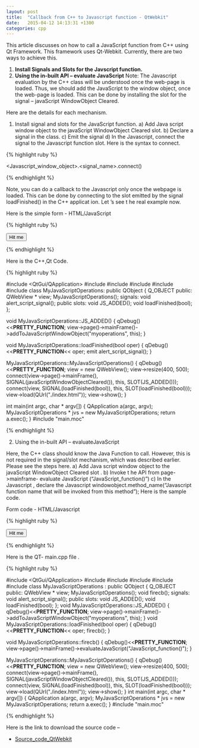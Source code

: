 ```yaml
---
layout: post
title:  "Callback from C++ to Javascript function - QtWebkit"
date:   2015-04-12 14:13:31 +1300
categories: cpp
---
```

This article discusses on how to call a JavaScript function from C++ using
Qt Framework. This framework uses Qt-Webkit. Currently, there are two ways
to achieve this.

1. **Install Signals and Slots for the Javscript function.**
2. **Using the in-built API – evaluate JavaScript**
Note: The Javascript evaluation by the C++ class will be understood once the
web-page is loaded. Thus, we should add the JavaScript to the window
object, once the web-page is loaded. This can be done by installing the slot
for the signal – javaScript WindowObject Cleared.

Here are the details for each mechanism.

1. Install signal and slots for the JavaScript function.
a) Add Java script window object to the javaScript WindowObject Cleared slot.
b) Declare a signal in the class.
c) Emit the signal
d) In the Javascript, connect the signal to the Javascript function slot.
Here is the syntax to connect.


{% highlight ruby %}

<Javascript_window_object>.<signal_name>.connect(<Javascript function name>)

{% endhighlight %}

Note, you can do a callback to the Javascript only once the webpage is
loaded. This can be done by connecting to the slot emitted by the signal
loadFinished() in the C++ applicat ion.
Let ’s see t he real example now.

Here is the simple form - HTML/JavaScript

{% highlight ruby %}

<html>
<head>
<script>
function alert_click()
{
  alert("you clicked");
}
function JavaScript_function()
{
  alert("Hello");
}
myoperations.alert_script_signal.connect(JavaScript_function);
</script>
</head>
<body>
<form name="myform">
<input type="button" value="Hit me" onclick="alert_click()">
</form>
</body>
</html>

{% endhighlight %}

Here is the C++,Qt Code.

{% highlight ruby %}

#include <QtGui/QApplication>
#include <QApplication>
#include <QDebug>
#include <QWebFrame>
#include <QWebPage>
#include <QWebView>
class MyJavaScriptOperations: public QObject
{
  Q_OBJECT
  public:
        QWebView * view;
        MyJavaScriptOperations();
  signals:
        void alert_script_signal();
        public slots:
        void JS_ADDED();
        void loadFinished(bool);
};

void MyJavaScriptOperations::JS_ADDED()
{
  qDebug()<<__PRETTY_FUNCTION__;
  view->page()->mainFrame()->addToJavaScriptWindowObject("myoperations", this);
}

void MyJavaScriptOperations::loadFinished(bool oper)
{
  qDebug()<<__PRETTY_FUNCTION__<< oper;
  emit alert_script_signal();
}

MyJavaScriptOperations::MyJavaScriptOperations()
{
  qDebug()<<__PRETTY_FUNCTION__;
  view = new QWebView();
  view->resize(400, 500);
  connect(view->page()->mainFrame(), SIGNAL(javaScriptWindowObjectCleared()), this, SLOT(JS_ADDED()));
  connect(view, SIGNAL(loadFinished(bool)), this, SLOT(loadFinished(bool)));
  view->load(QUrl("./index.html"));
  view->show();
}

int main(int argc, char * argv[])
{
  QApplication a(argc, argv);
  MyJavaScriptOperations * jvs = new MyJavaScriptOperations;
  return a.exec();
}
#include "main.moc"

{% endhighlight %}

2. Using the in-built API – evaluateJavaScript

Here, the C++ class should know the Java Function to call. However, this is not
required in the signal/slot mechanism, which was described earlier. Please see
the steps here.
a) Add Java script window object to the javaScript WindowObject Cleared slot .
b) Invoke t he API from page->mainframe-
evaluate JavaScript (“JavaScript_function()”)
c) In the Javascript , declare the
Javascript windowobject.method_name(“Javascript function name that will be
invoked from this method”);
Here is the sample code.

Form code - HTML/Javascript

{% highlight ruby %}

<html>
<head>
<script>
function alert_click()
{
  alert("you clicked");
}
function JavaScript_function()
{
  alert("Hello");
}
myoperations.firecb(JavaScript_function);
</script>
</head>
<body>
<form name="myform">
<input type="button" value="Hit me" onclick="alert_click()">
</form>
</body>
</html>

{% endhighlight %}

Here is the QT- main.cpp file .

{% highlight ruby %}

#include <QtGui/QApplication>
#include <QApplication>
#include <QDebug>
#include <QWebFrame>
#include <QWebPage>
#include <QWebView>
class MyJavaScriptOperations : public QObject {
Q_OBJECT
public:
  QWebView * view;
  MyJavaScriptOperations();
  void firecb();
signals:
  void alert_script_signal();
public slots:
  void JS_ADDED();
  void loadFinished(bool);
};
void MyJavaScriptOperations::JS_ADDED()
{
  qDebug()<<__PRETTY_FUNCTION__;
  view->page()->mainFrame()->addToJavaScriptWindowObject("myoperations", this);
}
void MyJavaScriptOperations::loadFinished(bool oper)
{
  qDebug()<<__PRETTY_FUNCTION__<< oper;
  firecb();
}

void MyJavaScriptOperations::firecb()
{
  qDebug()<<__PRETTY_FUNCTION__;
  view->page()->mainFrame()->evaluateJavaScript("JavaScript_function()");
}

MyJavaScriptOperations::MyJavaScriptOperations()
{
  qDebug()<<__PRETTY_FUNCTION__;
  view = new QWebView();
  view->resize(400, 500);
  connect(view->page()->mainFrame(), SIGNAL(javaScriptWindowObjectCleared()), this, SLOT(JS_ADDED()));
  connect(view, SIGNAL(loadFinished(bool)), this, SLOT(loadFinished(bool)));
  view->load(QUrl("./index.html"));
  view->show();
}
int main(int argc, char * argv[])
{
  QApplication a(argc, argv);
  MyJavaScriptOperations * jvs = new MyJavaScriptOperations;
  return a.exec();
}
#include "main.moc"

{% endhighlight %}

Here is the link to download the source code –

* [Source_code_QtWebkit](https://drive.google.com/file/d/1bgwRpgysvooT-rlrKXWYgot-xf8vOHp3/view?usp=sharing)
